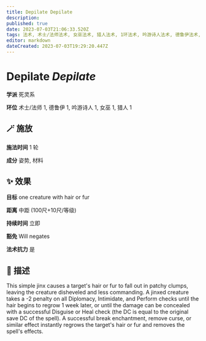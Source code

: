 ```yaml
---
title: Depilate Depilate
description: 
published: true
date: 2023-07-03T21:06:33.520Z
tags: 法术, 术士/法师法术, 女巫法术, 猎人法术, 1环法术, 吟游诗人法术, 德鲁伊法术, 死灵系
editor: markdown
dateCreated: 2023-07-03T19:29:20.447Z
---
```


# **Depilate** *Depilate*

**学派** 死灵系 

**环位** 术士/法师 1, 德鲁伊 1, 吟游诗人 1, 女巫 1, 猎人 1

## 🪄 施放

**施法时间** 1 轮

**成分** 姿势, 材料

## ✨ 效果 

**目标** one creature with hair or fur 

**距离** 中距 (100尺+10尺/等级)  

**持续时间** 立即 

**豁免** Will negates

**法术抗力** 是

## 📖 描述

This simple jinx causes a target's hair or fur to fall out in patchy clumps, leaving the creature disheveled and less commanding. A jinxed creature takes a -2 penalty on all Diplomacy, Intimidate, and Perform checks until the hair begins to regrow 1 week later, or until the damage can be concealed with a successful Disguise or Heal check (the DC is equal to the original save DC of the spell). A successful break enchantment, remove curse, or similar effect instantly regrows the target's hair or fur and removes the spell's effects.
    